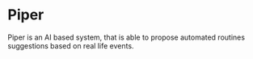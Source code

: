 # Piper
Piper is an AI based system, that is able to propose automated routines suggestions based on real life events.
